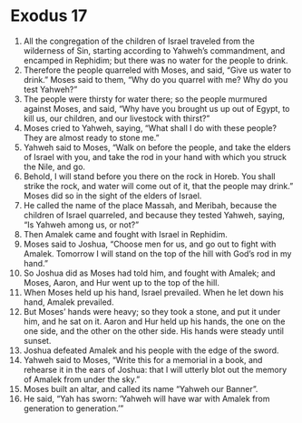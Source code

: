 ﻿
# Exodus 17
1. All the congregation of the children of Israel traveled from the wilderness of Sin, starting according to Yahweh’s commandment, and encamped in Rephidim; but there was no water for the people to drink. 
2. Therefore the people quarreled with Moses, and said, “Give us water to drink.” Moses said to them, “Why do you quarrel with me? Why do you test Yahweh?” 
3. The people were thirsty for water there; so the people murmured against Moses, and said, “Why have you brought us up out of Egypt, to kill us, our children, and our livestock with thirst?” 
4. Moses cried to Yahweh, saying, “What shall I do with these people? They are almost ready to stone me.” 
5. Yahweh said to Moses, “Walk on before the people, and take the elders of Israel with you, and take the rod in your hand with which you struck the Nile, and go. 
6. Behold, I will stand before you there on the rock in Horeb. You shall strike the rock, and water will come out of it, that the people may drink.” Moses did so in the sight of the elders of Israel. 
7. He called the name of the place Massah, and Meribah, because the children of Israel quarreled, and because they tested Yahweh, saying, “Is Yahweh among us, or not?” 
8. Then Amalek came and fought with Israel in Rephidim. 
9. Moses said to Joshua, “Choose men for us, and go out to fight with Amalek. Tomorrow I will stand on the top of the hill with God’s rod in my hand.” 
10. So Joshua did as Moses had told him, and fought with Amalek; and Moses, Aaron, and Hur went up to the top of the hill. 
11. When Moses held up his hand, Israel prevailed. When he let down his hand, Amalek prevailed. 
12. But Moses’ hands were heavy; so they took a stone, and put it under him, and he sat on it. Aaron and Hur held up his hands, the one on the one side, and the other on the other side. His hands were steady until sunset. 
13. Joshua defeated Amalek and his people with the edge of the sword. 
14. Yahweh said to Moses, “Write this for a memorial in a book, and rehearse it in the ears of Joshua: that I will utterly blot out the memory of Amalek from under the sky.” 
15. Moses built an altar, and called its name “Yahweh our Banner”. 
16. He said, “Yah has sworn: ‘Yahweh will have war with Amalek from generation to generation.’” 
